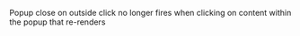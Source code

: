 Popup close on outside click no longer fires when clicking on content within the popup that re-renders